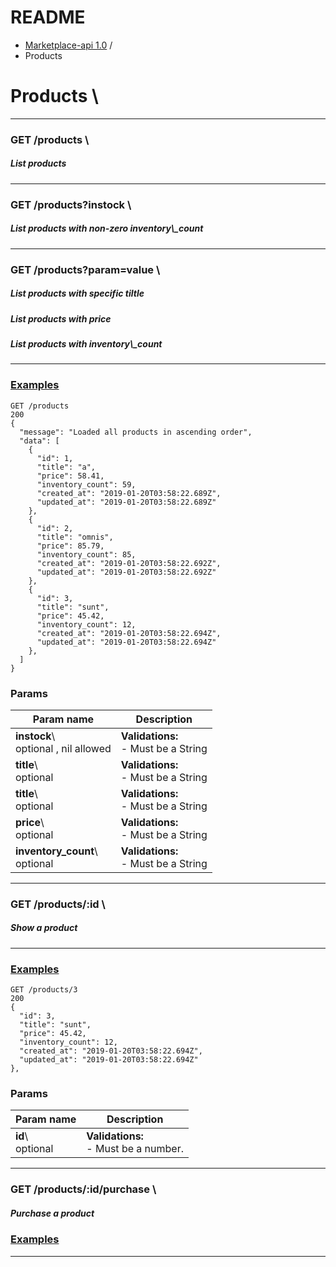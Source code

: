 # README

-   [Marketplace-api 1.0](../apidoc.html) /
-   Products

Products \
==========

* * * * *


<h3>GET /products \</h3>
<h5>List products</h5>

-----------------------------------------------------

<h3>GET /products?instock \</h3>
<h5>List products with non-zero inventory\_count</h5>

-----------------------------------------------------

<h3>GET /products?param=value \</h3>
<h5>List products with specific tiltle </h5>
<h5>List products with price </h5>
<h5>List products with inventory\_count </h5>

-----------------------------------------------------

### [Examples]((https://github.com/medert/marketplace-api/blob/master/doc/apipie_examples.json))

``` {.prettyprint}
GET /products
200
{
  "message": "Loaded all products in ascending order",
  "data": [
    {
      "id": 1,
      "title": "a",
      "price": 58.41,
      "inventory_count": 59,
      "created_at": "2019-01-20T03:58:22.689Z",
      "updated_at": "2019-01-20T03:58:22.689Z"
    },
    {
      "id": 2,
      "title": "omnis",
      "price": 85.79,
      "inventory_count": 85,
      "created_at": "2019-01-20T03:58:22.692Z",
      "updated_at": "2019-01-20T03:58:22.692Z"
    },
    {
      "id": 3,
      "title": "sunt",
      "price": 45.42,
      "inventory_count": 12,
      "created_at": "2019-01-20T03:58:22.694Z",
      "updated_at": "2019-01-20T03:58:22.694Z"
    },
  ]
}
```

### Params


|  Param name           | Description       |
|------------------------------|---------------------------------|
| **instock**\ <br /> optional , nil allowed |  **Validations:**  <br />-   Must be a String |
|  **title**\ <br />optional  | **Validations:**  <br />-   Must be a String  |
|  **title**\ <br />optional  |  **Validations:**  <br />-   Must be a String |
|  **price**\ <br />optional  |  **Validations:**  <br />-   Must be a String |
| **inventory\_count**\ <br />optional | **Validations:**  <br />-   Must be a String |



* * * * *



<h3>GET /products/:id \ </h3>
 <h5>Show a product</h5>

 -----------------------------------------------------

### [Examples]((https://github.com/medert/marketplace-api/blob/master/doc/apipie_examples.json))

``` {.prettyprint}
GET /products/3
200
{
  "id": 3,
  "title": "sunt",
  "price": 45.42,
  "inventory_count": 12,
  "created_at": "2019-01-20T03:58:22.694Z",
  "updated_at": "2019-01-20T03:58:22.694Z"
},
```

### Params


| Param name                 | Description                                 |
|----------------------------|---------------------------------------------|
| **id**\  <br />   optional | **Validations:** <br />  - Must be a number.|


* * * * *



<h3>GET /products/:id/purchase \ </h3>
<h5>Purchase a product</h5>

### [Examples]((https://github.com/medert/marketplace-api/blob/master/doc/apipie_examples.json))

* * * * *
